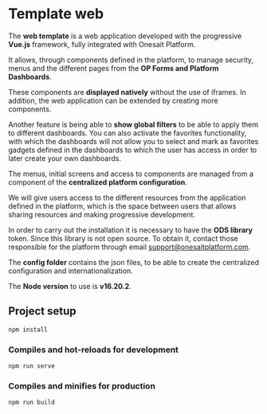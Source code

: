 # Template web

The **web template** is a web application developed with the progressive **Vue.js** framework, fully integrated with Onesait Platform.

It allows, through components defined in the platform, to manage security, menus and the different pages from the **OP Forms and Platform Dashboards**. 

These components are **displayed natively** without the use of iframes. In addition, the web application can be extended by creating more components. 

Another feature is being able to **show global filters** to be able to apply them to different dashboards.
You can also activate the favorites functionality, with which the dashboards will not allow you to select and mark as favorites gadgets defined in the dashboards to which the user has access in order to later create your own dashboards.


The menus, initial screens and access to components are managed from a component of the **centralized platform configuration**.

We will give users access to the different resources from the application defined in the platform, which is the space between users that allows sharing resources and making progressive development.

In order to carry out the installation it is necessary to have the **ODS library** token. Since this library is not open source.
To obtain it, contact those responsible for the platform through email support@onesaitplatform.com.

The **config folder** contains the json files, to be able to create the centralized configuration and internationalization.

The **Node version** to use is **v16.20.2**.

## Project setup
```
npm install
```

### Compiles and hot-reloads for development
```
npm run serve
```

### Compiles and minifies for production
```
npm run build
```
